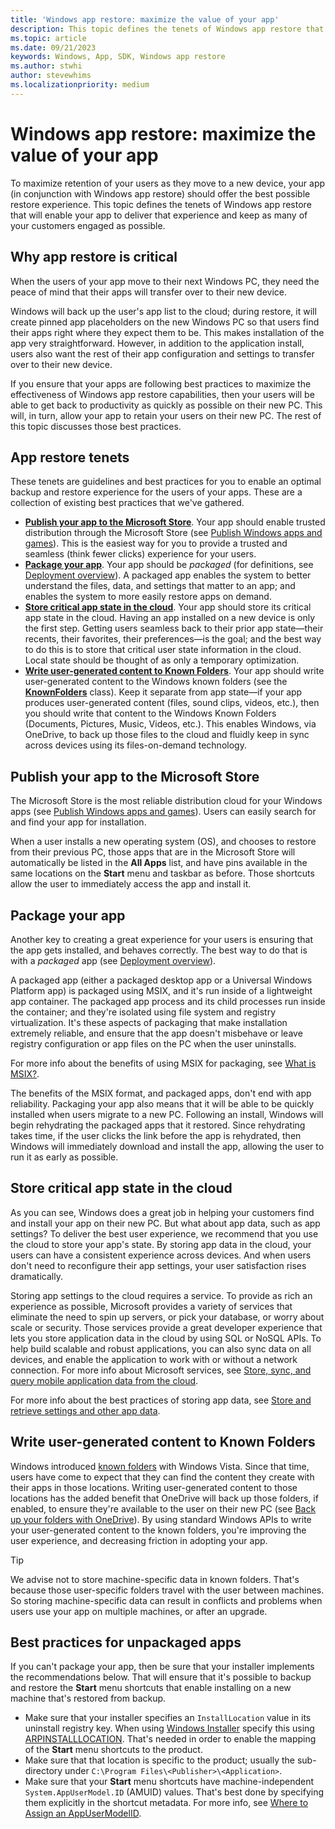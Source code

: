 ```yaml
---
title: 'Windows app restore: maximize the value of your app'
description: This topic defines the tenets of Windows app restore that will enable your app to deliver the best backup and restore experience it can.
ms.topic: article
ms.date: 09/21/2023
keywords: Windows, App, SDK, Windows app restore
ms.author: stwhi
author: stevewhims
ms.localizationpriority: medium
---
```


# Windows app restore: maximize the value of your app

To maximize retention of your users as they move to a new device, your app (in conjunction with Windows app restore) should offer the best possible restore experience. This topic defines the tenets of Windows app restore that will enable your app to deliver that experience and keep as many of your customers engaged as possible.

## Why app restore is critical

When the users of your app move to their next Windows PC, they need the peace of mind that their apps will transfer over to their new device.

Windows will back up the user's app list to the cloud; during restore, it will create pinned app placeholders on the new Windows PC so that users find their apps right where they expect them to be. This makes installation of the app very straightforward. However, in addition to the application install, users also want the rest of their app configuration and settings to transfer over to their new device.

If you ensure that your apps are following best practices to maximize the effectiveness of Windows app restore capabilities, then your users will be able to get back to productivity as quickly as possible on their new PC. This will, in turn, allow your app to retain your users on their new PC. The rest of this topic discusses those best practices.

## App restore tenets

These tenets are guidelines and best practices for you to enable an optimal backup and restore experience for the users of your apps. These are a collection of existing best practices that we've gathered.

* [**Publish your app to the Microsoft Store**](#publish-your-app-to-the-microsoft-store). Your app should enable trusted distribution through the Microsoft Store (see [Publish Windows apps and games](/windows/apps/publish/)). This is the easiest way for you to provide a trusted and seamless (think fewer clicks) experience for your users.
* [**Package your app**](#package-your-app). Your app should be *packaged* (for definitions, see [Deployment overview](/windows/apps/package-and-deploy/)). A packaged app enables the system to better understand the files, data, and settings that matter to an app; and enables the system to more easily restore apps on demand.
* [**Store critical app state in the cloud**](#store-critical-app-state-in-the-cloud). Your app should store its critical app state in the cloud. Having an app installed on a new device is only the first step. Getting users seamless back to their prior app state&mdash;their recents, their favorites, their preferences&mdash;is the goal; and the best way to do this is to store that critical user state information in the cloud. Local state should be thought of as only a temporary optimization.
* [**Write user-generated content to Known Folders**](#write-user-generated-content-to-known-folders). Your app should write user-generated content to the Windows known folders (see the [**KnownFolders**](/uwp/api/windows.storage.knownfolders) class). Keep it separate from app state&mdash;if your app produces user-generated content (files, sound clips, videos, etc.), then you should write that content to the Windows Known Folders (Documents, Pictures, Music, Videos, etc.). This enables Windows, via OneDrive, to back up those files to the cloud and fluidly keep in sync across devices using its files-on-demand technology.

## Publish your app to the Microsoft Store

The Microsoft Store is the most reliable distribution cloud for your Windows apps (see [Publish Windows apps and games](/windows/apps/publish/)). Users can easily search for and find your app for installation.

When a user installs a new operating system (OS), and chooses to restore from their previous PC, those apps that are in the Microsoft Store will automatically be listed in the **All Apps** list, and have pins available in the same locations on the **Start** menu and taskbar as before. Those shortcuts allow the user to immediately access the app and install it.

## Package your app

Another key to creating a great experience for your users is ensuring that the app gets installed, and behaves correctly. The best way to do that is with a *packaged* app (see [Deployment overview](/windows/apps/package-and-deploy/)).

A packaged app (either a packaged desktop app or a Universal Windows Platform app) is packaged using MSIX, and it's run inside of a lightweight app container. The packaged app process and its child processes run inside the container; and they're isolated using file system and registry virtualization. It's these aspects of packaging that make installation extremely reliable, and ensure that the app doesn't misbehave or leave registry configuration or app files on the PC when the user uninstalls.

For more info about the benefits of using MSIX for packaging, see [What is MSIX?](/windows/msix/overview).

The benefits of the MSIX format, and packaged apps, don't end with app reliability. Packaging your app also means that it will be able to be quickly installed when users migrate to a new PC. Following an install, Windows will begin rehydrating the packaged apps that it restored. Since rehydrating takes time, if the user clicks the link before the app is rehydrated, then Windows will immediately download and install the app, allowing the user to run it as early as possible.

## Store critical app state in the cloud

As you can see, Windows does a great job in helping your customers find and install your app on their new PC. But what about app data, such as app settings? To deliver the best user experience, we recommend that you use the cloud to store your app's state. By storing app data in the cloud, your users can have a consistent experience across devices. And when users don't need to reconfigure their app settings, your user satisfaction rises dramatically.

Storing app settings to the cloud requires a service. To provide as rich an experience as possible, Microsoft provides a variety of services that eliminate the need to spin up servers, or pick your database, or worry about scale or security. Those services provide a great developer experience that lets you store application data in the cloud by using SQL or NoSQL APIs. To help build scalable and robust applications, you can also sync data on all devices, and enable the application to work with or without a network connection. For more info about Microsoft services, see [Store, sync, and query mobile application data from the cloud](/azure/developer/mobile-apps/data-storage).

For more info about the best practices of storing app data, see [Store and retrieve settings and other app data](/windows/apps/design/app-settings/store-and-retrieve-app-data).

## Write user-generated content to Known Folders

Windows introduced [known folders](/windows/win32/shell/known-folders) with Windows Vista. Since that time, users have come to expect that they can find the content they create with their apps in those locations. Writing user-generated content to those locations has the added benefit that OneDrive will back up those folders, if enabled, to ensure they're available to the user on their new PC (see [Back up your folders with OneDrive](https://support.microsoft.com/office/back-up-your-folders-with-onedrive-d61a7930-a6fb-4b95-b28a-6552e77c3057)). By using standard Windows APIs to write your user-generated content to the known folders, you're improving the user experience, and decreasing friction in adopting your app.

> [!TIP]
> We advise not to store machine-specific data in known folders. That's because those user-specific folders travel with the user between machines. So storing machine-specific data can result in conflicts and problems when users use your app on multiple machines, or after an upgrade.

## Best practices for unpackaged apps

If you can't package your app, then be sure that your installer implements the recommendations below. That will ensure that it's possible to backup and restore the **Start** menu shortcuts that enable installing on a new machine that's restored from backup.

* Make sure that your installer specifies an `InstallLocation` value in its uninstall registry key. When using [Windows Installer](/windows/win32/msi/windows-installer-portal) specify this using [ARPINSTALLLOCATION](/windows/win32/msi/arpinstalllocation). That's needed in order to enable the mapping of the **Start** menu shortcuts to the product.
* Make sure that that location is specific to the product; usually the sub-directory under `C:\Program Files\<Publisher>\<Application>`.
* Make sure that your **Start** menu shortcuts have machine-independent `System.AppUserModel.ID` (AMUID) values. That's best done by specifying them explicitly in the shortcut metadata. For more info, see [Where to Assign an AppUserModelID](/windows/win32/shell/appids#where-to-assign-an-appusermodelid).
